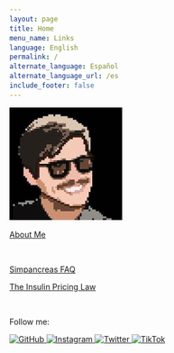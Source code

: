 ```yaml
---
layout: page
title: Home
menu_name: Links
language: English
permalink: /
alternate_language: Español
alternate_language_url: /es
include_footer: false
---
```


<p class="text-center">
  <img src="assets/images/bustavo.jpg" class="rounded-circle img-fluid">
</p>

<p>
  <a href="{% link index.md %}" class="btn btn-primary text-dark btn-md btn-block">
    About Me
  </a>
</p>

<p class="m-t-5">
  &nbsp;
</p>

<p>
  <a href="{% link simpancreas.md %}" class="btn btn-dark btn-md btn-block">
    Simpancreas FAQ
  </a>
</p>

<p>
  <a href="{% link insulin.md %}" class="btn btn-dark btn-md btn-block">
    The Insulin Pricing Law
  </a>
</p>

<p class="m-t-5">
  &nbsp;
</p>

<p class="text-center">
  Follow me:
</p>

<div class="text-center mb-5">
  <a href="https://github.com/bustavo" target="_blank">
    <img alt="GitHub" src="https://img.shields.io/badge/bustavo-FFFFFF?logo=github&logoColor=black" style="min-height: 30px; margin-bottom: 3px;">
  </a>
  <a href="https://instagram.com/bustavo" target="_blank">
    <img alt="Instagram" src="https://img.shields.io/badge/bustavo-E4405F?logo=instagram&logoColor=white" style="min-height: 30px; margin-bottom: 3px;">
  </a>
  <a href="https://twitter.com/bustavo" target="_blank">
    <img alt="Twitter" src="https://img.shields.io/badge/bustavo-1DA1F2?logo=twitter&logoColor=white" style="min-height: 30px; margin-bottom: 3px;">
  </a>
  <a href="http://tiktok.com/@bustavo.com" target="_blank">
    <img alt="TikTok" src="https://img.shields.io/badge/bustavo-FFFFFF?logo=tiktok&logoColor=black" style="min-height: 30px; margin-bottom: 3px;">
  </a>
</div>